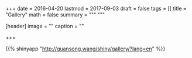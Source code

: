 +++
date = 2016-04-20
lastmod = 2017-09-03
draft = false
tags = []
title = "Gallery"
math = false
summary = """
"""

[header]
image = ""
caption = ""

+++

{{% shinyapp "http://guansong.wang/shiny/gallery/?lang=en" %}}

